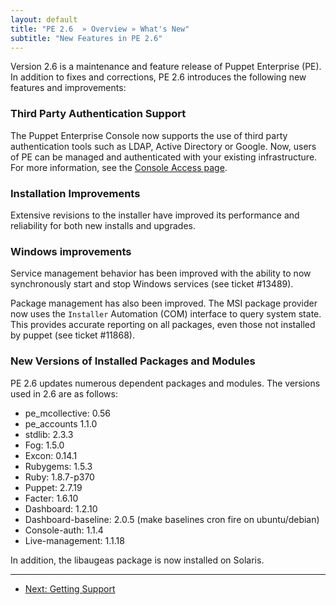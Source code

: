 ```yaml
---
layout: default
title: "PE 2.6  » Overview » What's New"
subtitle: "New Features in PE 2.6"
---
```



Version 2.6 is a maintenance and feature release of Puppet Enterprise (PE). In addition to fixes and corrections, PE 2.6 introduces the following new features and improvements:

### Third Party Authentication Support

The Puppet Enterprise Console now supports the use of third party authentication tools such as LDAP, Active Directory or Google. Now, users of PE can be managed and authenticated with your existing infrastructure. For more information, see the [Console Access page](./console_auth.html).

### Installation Improvements

Extensive revisions to the installer have improved its performance and reliability for both new installs and upgrades.

### Windows improvements

Service management behavior has been improved with the ability to now synchronously start and stop Windows services (see ticket #13489).

Package management has also been improved. The MSI package provider now uses the `Installer` Automation (COM) interface to query system state. This provides accurate reporting on all packages, even those not installed by puppet (see ticket #11868).

### New Versions of Installed Packages and Modules

PE 2.6 updates numerous dependent packages and modules. The versions used in 2.6 are as follows:

* pe\_mcollective: 0.56
* pe\_accounts 1.1.0
* stdlib: 2.3.3
* Fog: 1.5.0
* Excon: 0.14.1
* Rubygems: 1.5.3
* Ruby: 1.8.7-p370
* Puppet: 2.7.19
* Facter: 1.6.10
* Dashboard: 1.2.10
* Dashboard-baseline: 2.0.5 (make baselines cron fire on ubuntu/debian)
* Console-auth: 1.1.4
* Live-management: 1.1.18

In addition, the libaugeas package is now installed on Solaris.
<!-- 
See the [Puppet Enterprise 2.6 release notes](./appendix.html#release-notes) for more details.
 -->


* * * 

- [Next: Getting Support](./overview_getting_support.html)
